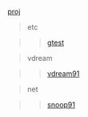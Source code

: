 [proj](https://github.com/snoopspy/proj.git)

>etc

>>[gtest](https://github.com/snoopspy/gtest.git)

>vdream

>>[vdream91](https://github.com/snoopspy/vdream91.git)

>net

>>[snoop91](https://github.com/snoopspy/snoop91.git)

